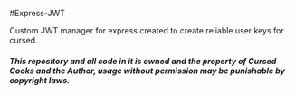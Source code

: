 #Express-JWT

Custom JWT manager for express created to create reliable user keys for cursed.


##### This repository and all code in it is owned and the property of Cursed Cooks and the Author, usage without permission may be punishable by copyright laws.
